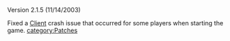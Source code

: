 Version 2.1.5 (11/14/2003)

Fixed a [Client](/Client "wikilink") crash issue that occurred for some
players when starting the game.
[category:Patches](/category:Patches "wikilink")
